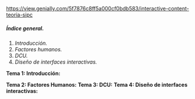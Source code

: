 https://view.genially.com/5f7876c8ff5a000cf0bdb583/interactive-content-teoria-sipc

##### **Índice general.**
1. *Introducción.*
2. *Factores humanos.*
3. *DCU.*
4. *Diseño de interfaces interactivas.*

**Tema 1: Introducción:**

**Tema 2: Factores Humanos:**
**Tema 3: DCU:**
**Tema 4: Diseño de interfaces interactivas:**